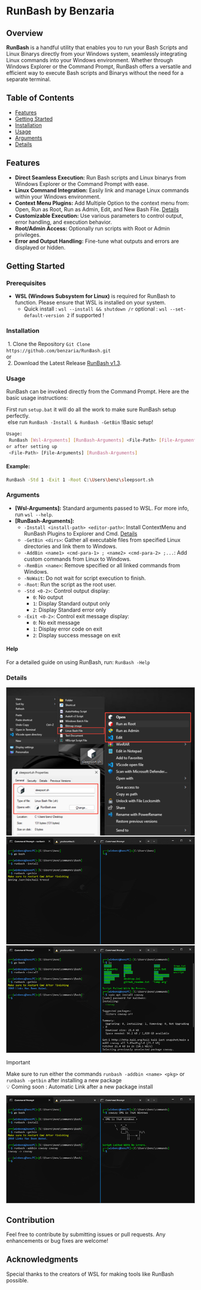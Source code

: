 # RunBash by Benzaria

## Overview
**RunBash** is a handful utility that enables you to run your Bash Scripts and Linux Binarys directly from your Windows system, seamlessly integrating Linux commands into your Windows environment. Whether through Windows Explorer or the Command Prompt, RunBash offers a versatile and efficient way to execute Bash scripts and Binarys without the need for a separate terminal.

## Table of Contents
 - [Features](#features)
 - [Getting Started](#getting-started)
 - [Installation](#installation)
 - [Usage](#usage)
 - [Arguments](#arguments)
 - [Details](#details)


## Features
- **Direct Seamless Execution:** Run Bash scripts and Linux binarys from Windows Explorer or the Command Prompt with ease.
- **Linux Command Integration:** Easily link and manage Linux commands within your Windows environment.
- **Context Menu Plugins:** Add Multiple Option to the context menu from: Open, Run as Root, Run as Admin, Edit, and New Bash File. [Details](#details)
- **Customizable Execution:** Use various parameters to control output, error handling, and execution behavior.
- **Root/Admin Access:** Optionally run scripts with Root or Admin privileges.
- **Error and Output Handling:** Fine-tune what outputs and errors are displayed or hidden.

## Getting Started
### Prerequisites
- **WSL (Windows Subsystem for Linux)** is required for RunBash to function. Please ensure that WSL is installed on your system.  
  - Quick install : `wsl --install && shutdown /r` optional : `wsl --set-default-version 2` if supported !

### Installation
 1. Clone the Repository `Git Clone https://github.com/benzaria/RunBash.git`  
or  
 2. Download the Latest Release [RunBash v1.3](https://github.com/benzaria/RunBash/archive/refs/tags/1.3.zip).  

### Usage
RunBash can be invoked directly from the Command Prompt. Here are the basic usage instructions:

First run `setup.bat` it will do all the work to make sure RunBash setup perfectly.  
 else run `RunBash -Install & RunBash -GetBin` !Basic setup!

```bash
Usage:
 RunBash [Wsl-Arguments] [RunBash-Arguments] <File-Path> [File-Arguments]  
or after setting up 
 <File-Path> [File-Arguments] [RunBash-Arguments]
```

#### Example:
```bash
RunBash -Std 1 -Exit 1 -Root C:\Users\benz\sleepsort.sh
```

### Arguments
- **[Wsl-Arguments]:** Standard arguments passed to WSL. For more info, run `wsl --help`.
- **[RunBash-Arguments]:**
  - `-Install <install-path> <editor-path>`: Install ContextMenu and RunBash Plugins to Explorer and Cmd. [Details](#details)
  - `-GetBin <dirs>`: Gather all executable files from specified Linux directories and link them to Windows.
  - `-AddBin <name1> <cmd-para-1> ; <name2> <cmd-para-2> ;...`: Add custom commands from Linux to Windows.
  - `-RemBin <name>`: Remove specified or all linked commands from Windows.
  - `-NoWait`: Do not wait for script execution to finish.
  - `-Root`: Run the script as the root user.
  - `-Std <0-2>`: Control output display:
    - `0`: No output
    - `1`: Display Standard output only
    - `2`: Display Standard error only
  - `-Exit <0-2>`: Control exit message display:
    - `0`: No exit message
    - `1`: Display error code on exit
    - `2`: Display success message on exit

#### Help
For a detailed guide on using RunBash, run: `RunBash -Help`

### Details
![Explorer/Context Menu](/images/ContextMenu.png)
![RunBash in Action](/images/RunBash%20in%20Action%20(1).png)
![RunBash in Action](/images/RunBash%20in%20Action%20(2).png)
> [!IMPORTANT]
> Make sure to run either the commands `runbash -addbin <name> <pkg>` or `runbash -getbin` after installing a new package  
> :bulb: Coming soon : Automatic Link after a new package install

![RunBash in Action](/images/RunBash%20in%20Action%20(3).png)

## Contribution
Feel free to contribute by submitting issues or pull requests. Any enhancements or bug fixes are welcome!

## Acknowledgments
Special thanks to the creators of WSL for making tools like RunBash possible.
